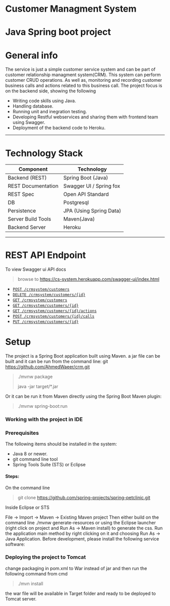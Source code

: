 #  Customer Managment System
#  Java Spring boot project


# General info 

The service is just a simple customer service system and can be part of customer relationship managment system(CRM). This system can perform customer CRUD operations. As well as, monitoring and recording customer business calls and actions related to this business call. The project focus is on the backend side, showing the following
-  Writing code skills using Java.
-  Handling database. 
-  Running unit and inegration testing.
-  Developing Restful webservices and sharing them with frontend team using Swagger.
-  Deployment of the backend code to Heroku.  

------


# Technology Stack


| Component          | Technology              |
| ------------------ | ----------------------- |
| Backend (REST)     | Spring Boot (Java)      |
| REST Documentation | Swagger UI / Spring fox |
| REST Spec          | Open API Standard       |
| DB                 | Postgresql              |
| Persistence        | JPA (Using Spring Data) |
| Server Build Tools | Maven(Java)             |
| Backend Server     | Heroku                  |


------


# REST API Endpoint

To view Swagger ui API docs


> browse to https://cs-system.herokuapp.com/swagger-ui/index.html

- [`POST /crmsystem/customers`](#creatCustomerUsingPOST)
- [`DELETE /crmsystem/customers/{id}`](#deleteCustomerUsingDELETE)
- [`GET /crmsystem/customers`](#getAllCustomersUsingGET)
- [`GET /crmsystem/customers/{id}`](#getCustomerUsingGET)
- [`GET /crmsystem/customers/{id}/actions`](#getIncompleteActionsForCustomerUsingGET)
- [`POST /crmsystem/customers/{id}/calls`](#recordBusinessCallUsingPOST)
- [`PUT /crmsystem/customers/{id}`](#updateCustomerUsingPUT)


# Setup 


The project is a Spring Boot application built using Maven. a jar file can be built and it can be run from the command line:
git https://github.com/AhmedWaeer/crm.git


> ./mvnw package
>
> java -jar target/*.jar


Or it can be run it from Maven directly using the Spring Boot Maven plugin:

> ./mvnw spring-boot:run

### Working with the project in IDE

### Prerequisites
The following items should be installed in the system:

- Java 8 or newer.
- git command line tool 
- Spring Tools Suite (STS) or Eclipse

#### Steps:

On the command line

> git clone https://github.com/spring-projects/spring-petclinic.git

Inside Eclipse or STS

File -> Import -> Maven ->  Existing Maven project
Then either build on the command line ./mvnw generate-resources or using the Eclipse launcher (right click on project and Run As -> Maven install) to generate the css. Run the application main method by right clicking on it and choosing Run As -> Java Application.
Before development, please install the following service software:


### Deploying the project to Tomcat 

change packaging in pom.xml to War instead of jar and then run the following command from cmd


> ./mvn install


the war file will be available in Target folder and ready to be deployed to Tomcat server.
